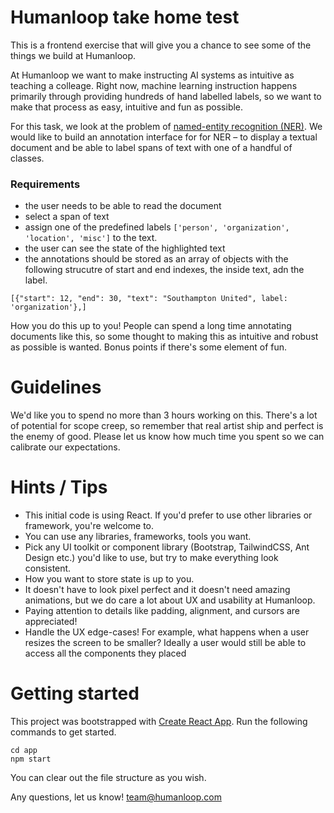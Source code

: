 # Humanloop take home test

This is a frontend exercise that will give you a chance to see some of the things we build at Humanloop.

At Humanloop we want to make instructing AI systems as intuitive as teaching a colleage. Right now, machine learning instruction happens primarily through providing hundreds of hand labelled labels, so we want to make that process as easy, intuitive and fun as possible.

For this task, we look at the problem of [named-entity recognition (NER)](https://en.wikipedia.org/wiki/Named-entity_recognition). We would like to build an annotation interface for for NER – to display a textual document and be able to label spans of text with one of a handful of classes.

### Requirements

- the user needs to be able to read the document
- select a span of text
- assign one of the predefined labels `['person', 'organization', 'location', 'misc']` to the text.
- the user can see the state of the highlighted text
- the annotations should be stored as an array of objects with the following strucutre of start and end indexes, the inside text, adn the label.

```
[{"start": 12, "end": 30, "text": "Southampton United", label: 'organization'},]
```

How you do this up to you! People can spend a long time annotating documents like this, so some thought to making this as intuitive and robust as possible is wanted. Bonus points if there's some element of fun.

# Guidelines

We'd like you to spend no more than 3 hours working on this. There's a lot of potential for scope creep, so remember that real artist ship and perfect is the enemy of good. Please let us know how much time you spent so we can calibrate our expectations.

# Hints / Tips

- This initial code is using React. If you'd prefer to use other libraries or framework, you're welcome to.
- You can use any libraries, frameworks, tools you want.
- Pick any UI toolkit or component library (Bootstrap, TailwindCSS, Ant Design etc.) you'd like to use, but try to make everything look consistent.
- How you want to store state is up to you.
- It doesn't have to look pixel perfect and it doesn't need amazing animations, but we do care a lot about UX and usability at Humanloop.
- Paying attention to details like padding, alignment, and cursors are appreciated!
- Handle the UX edge-cases! For example, what happens when a user resizes the screen to be smaller? Ideally a user would still be able to access all the components they placed

# Getting started

This project was bootstrapped with [Create React App](https://github.com/facebook/create-react-app).
Run the following commands to get started.

```
cd app
npm start
```

You can clear out the file structure as you wish.

Any questions, let us know! team@humanloop.com
